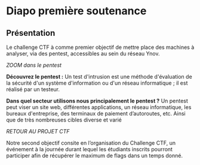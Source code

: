 # Diapo première soutenance


## Présentation 


Le challenge CTF à comme premier objectif de mettre place des machines à analyser, via des pentest, accessibles au sein du réseau Ynov.

*ZOOM dans le pentest* 

**Découvrez le pentest :** 
Un test d'intrusion est une méthode d'évaluation de la sécurité d'un système d'information ou d'un réseau informatique ; il est réalisé par un testeur.

**Dans quel secteur utilisons nous principalement le pentest ?**
Un pentest peut viser un site web, différentes applications, un réseau informatique, les bureaux d'entreprise, des terminaux de paiement d’autoroutes, etc.
Ainsi que de très nombreuses cibles diverse et varié

*RETOUR AU PROJET CTF* 

Notre second objectif consite en l’organisation du Challenge CTF, un événement à la journée durant lequel les étudiants inscrits pourront participer afin de récupérer le maximum de flags dans un temps donné.


